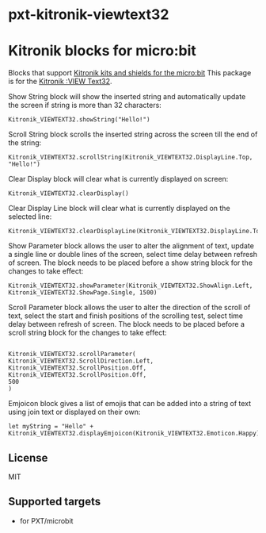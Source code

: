 # pxt-kitronik-viewtext32

# Kitronik blocks for micro:bit

Blocks that support [Kitronik kits and shields for the micro:bit](https://www.kitronik.co.uk/microbit.html)
This package is for the [Kitronik :VIEW Text32](https://kitronik.co.uk/5650).

Show String block will show the inserted string and automatically update the screen if string is more than 32 characters:
```blocks
Kitronik_VIEWTEXT32.showString("Hello!")
```

Scroll String block scrolls the inserted string across the screen till the end of the string:
```blocks
Kitronik_VIEWTEXT32.scrollString(Kitronik_VIEWTEXT32.DisplayLine.Top, "Hello!")

```

Clear Display block will clear what is currently displayed on screen:
```blocks
Kitronik_VIEWTEXT32.clearDisplay()

```

Clear Display Line block will clear what is currently displayed on the selected line:
```blocks
Kitronik_VIEWTEXT32.clearDisplayLine(Kitronik_VIEWTEXT32.DisplayLine.Top)
```

Show Parameter block allows the user to alter the alignment of text, update a single line or double lines of the screen, select time delay between refresh of screen. The block needs to be placed before a show string block for the changes to take effect:
```blocks
Kitronik_VIEWTEXT32.showParameter(Kitronik_VIEWTEXT32.ShowAlign.Left, Kitronik_VIEWTEXT32.ShowPage.Single, 1500)
```

Scroll Parameter block allows the user to alter the direction of the scroll of text, select the start and finish positions of the scrolling test, select time delay between refresh of screen. The block needs to be placed before a scroll string block for the changes to take effect:
```blocks

Kitronik_VIEWTEXT32.scrollParameter(
Kitronik_VIEWTEXT32.ScrollDirection.Left,
Kitronik_VIEWTEXT32.ScrollPosition.Off,
Kitronik_VIEWTEXT32.ScrollPosition.Off,
500
)
```

Emjoicon block gives a list of emojis that can be added into a string of text using join text or displayed on their own:
```blocks
let myString = "Hello" + Kitronik_VIEWTEXT32.displayEmjoicon(Kitronik_VIEWTEXT32.Emoticon.Happy)
```

## License

MIT

## Supported targets

* for PXT/microbit
